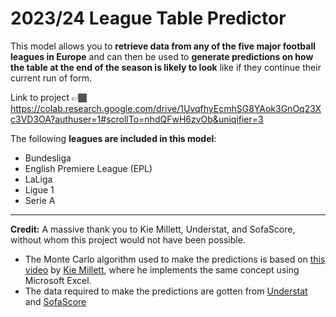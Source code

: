 # **2023/24 League Table Predictor**

This model allows you to **retrieve data from any of the five major football leagues in Europe** and can then be used to **generate predictions on how the table at the end of the season is likely to look** like if they continue their current run of form.

Link to project 👉🏾 https://colab.research.google.com/drive/1UvqfhyEcmhSG8YAok3GnOq23Xc3VD3OA?authuser=1#scrollTo=nhdQFwH6zvOb&uniqifier=3

The following **leagues are included in this model**:

- Bundesliga
- English Premiere League (EPL)
- LaLiga
- Ligue 1
- Serie A

---

**Credit:**
A massive thank you to Kie Millett, Understat, and SofaScore, without whom this project would not have been possible.

- The Monte Carlo algorithm used to make the predictions is based on [this video](https://www.youtube.com/watch?v=24e_Z4WHR48&pp=ygUfbW9udGUgY2FybG8gc2ltdWxhdGlvbiBmb290YmFsbA%3D%3D) by [Kie Millett](https://www.youtube.com/@KieMillett), where he implements the same concept using Microsoft Excel.
- The data required to make the predictions are gotten from [Understat](https://understat.com/) and [SofaScore](https://www.sofascore.com/)
